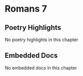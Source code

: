 # Romans 7

## Poetry Highlights

No poetry highlights in this chapter

## Embedded Docs

No embedded docs in this chapter

